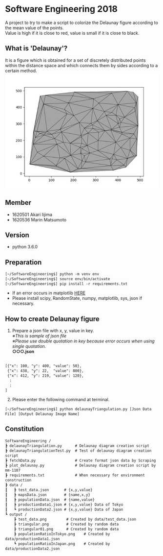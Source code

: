 # Software Engineering 2018
A project to try to make a script to colorize the Delaunay figure according to the mean value of the points.  
Value is high if it is close to red, value is small if it is close to black.

## What is 'Delaunay'?
It is a figure which is obtained for a set of discretely distributed points within the distance space and which connects them by sides according to a certain method.
![Alt text](/output/triangular.png)

## Member
- 1620501 Akari Iijima
- 1620536 Marin Matsumoto

## Version
- python 3.6.0

## Preparation

```
[~/SoftwareEngineering$] python -m venv env
[~/SoftwareEngineering$] source env/bin/activate
[~/SoftwareEngineering$] pip install -r requirements.txt
```
- If an error occurs in matplotlib [HERE](https://qiita.com/Kodaira_/items/1a3b801c7a5a41c9ce49)
- Please install scipy, RandomState, numpy, matplotlib, sys, json if necessary.

## How to create Delaunay figure
1. Prepare a json file with x, y, value in key.  
_※This is sample of json file_  
_※Please use double quotation in key because error occurs when using single quotation._  
**○○○.json**
```

[{"x": 100, "y": 400, "value": 50},
 {"x": 438, "y": 22,  "value": 800},
 {"x": 412, "y": 219, "value": 120},
  :
  :
]
```
2. Please enter the following command at terminal.
```
[~/SoftwareEngineering$] python delaunayTriangulation.py [Json Data File] [Output Delaunay Image Name]
```

## Constitution

```
SoftwareEngineering /
┣ delaunayTriangulation.py      # Delaunay diagram creation script
┣ delaunayTriangulationTest.py  # Test of delaunay diagram creation script
┣ fetchData.py                  # Create format json data by Scraping
┣ plot_delaunay.py              # Delaunay diagram creation script by mm-1107
┣ requirements.txt              # When necessary for environment construction
┣ data /
┃ 	┣ test_data.json       # {x,y,value}
┃ 	┣ mapsData.json        # {name,x,y}
┃ 	┣ populationData.json  # {name,value}
┃ 	┣ productionData1.json # {x,y,value} Data of Tokyo
┃ 	┗ productionData2.json # {x,y,value} Data of Japan
┗ output /
 	┣ test_data.png         # Created by data/test_data.json
	┣ triangular.png        # Created by random data
	┣ triangular01.png      # Created by random data
	┣ populationRatioInTokyo.png	# Created by data/productionData1.json
 	┗ populationRatioInJapan.png	# Created by data/productionData2.json


```
